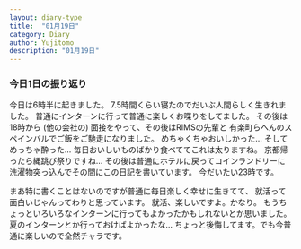 ```yaml
---
layout: diary-type
title:  "01月19日"
category: Diary
author: Yujitomo
description: "01月19日"
---
```



### 今日1日の振り返り

今日は6時半に起きました。
7.5時間くらい寝たのでだいぶ人間らしく生きれました。
普通にインターンに行って普通に楽しくお喋りをしてました。
その後は18時から (他の会社の) 面接をやって、その後はRIMSの先輩と
有楽町らへんのスペインバルでご飯をご馳走になりました。
めちゃくちゃおいしかった... そしてめっちゃ酔った...
毎日おいしいものばかり食べててこれは太りますね。
京都帰ったら縄跳び祭りですね...
その後は普通にホテルに戻ってコインランドリーに洗濯物突っ込んでその間にこの日記を書いています。
今だいたい23時です。

まあ特に書くことはないのですが普通に毎日楽しく幸せに生きてて、
就活って面白いじゃんってわりと思っています。
就活、楽しいですよ。かなり。
もうちょっといろいろなインターンに行ってもよかったかもしれないとか思いました。
夏のインターンとか行っておけばよかったな...
ちょっと後悔してます。でも今普通に楽しいので全然チャラです。
